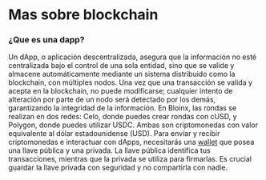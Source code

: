# Mas sobre blockchain

### ¿Que es una dapp?

Un dApp, o aplicación descentralizada, asegura que la información no esté centralizada bajo el control de una sola entidad, sino que se valide y almacene automáticamente mediante un sistema distribuido como la blockchain, con múltiples nodos. Una vez que una transacción se valida y acepta en la blockchain, no puede modificarse; cualquier intento de alteración por parte de un nodo será detectado por los demás, garantizando la integridad de la información. En Bloinx, las rondas se realizan en dos redes: Celo, donde puedes crear rondas con cUSD, y Polygon, donde puedes utilizar USDC. Ambas son criptomonedas con valor equivalente al dólar estadounidense (USD). Para enviar y recibir criptomonedas e interactuar con dApps, necesitarás una [wallet](guia-para-usuarios/instala-tu-wallet/metamask.md) que posea una llave pública y una privada. La llave pública identifica tus transacciones, mientras que la privada se utiliza para firmarlas. Es crucial guardar la llave privada con seguridad y no compartirla con nadie.
